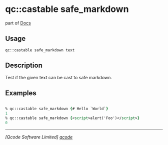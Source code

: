 qc::castable safe_markdown
==============

part of [Docs](../index.md)

Usage
-----
`qc::castable safe_markdown text`

Description
-----------
Test if the given text can be cast to safe markdown.

Examples
--------
```tcl

% qc::castable safe_markdown {# Hello `World`}
1
% qc::castable safe_markdown {<script>alert('Foo')</script>}
0
```

----------------------------------
*[Qcode Software Limited] [qcode]*

[qcode]: http://www.qcode.co.uk "Qcode Software"